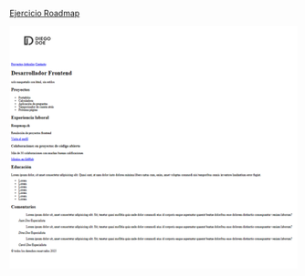 

 [Ejercicio Roadmap](https://roadmap.sh/projects/basic-html-website)    

  ![Imagen de captura resultado](capture.png)







